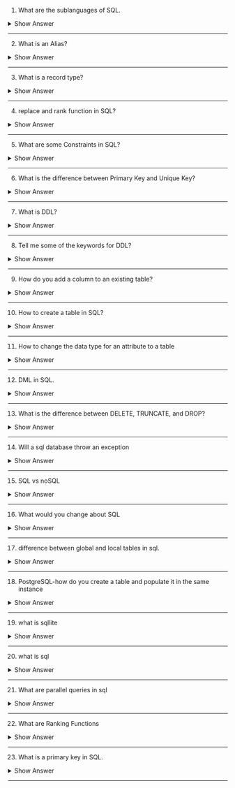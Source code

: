1. What are the sublanguages of SQL.


<details><summary> Show Answer </summary>

<blockquote>

SQL (Structured Query Language) is a programming language designed for managing relational databases. There are several sub-languages of SQL, each with its own syntax and purpose. 

- Data Definition Language (DDL): DDL is used to define and modify the structure of a database. It includes commands such as CREATE, ALTER, and DROP, which are used to create, modify, and delete tables, views, indexes, and other database objects.

- Data Manipulation Language (DML): DML is used to manipulate the data stored in a database. It includes commands such as SELECT, INSERT, UPDATE, and DELETE, which are used to retrieve, add, modify, and remove data from tables.

- Data Query Language (DQL):  DQL is used to retrieve data from a database. DQL is a subset of the larger Data Manipulation Language (DML) and includes commands such as SELECT, which is used to query data from one or more tables in a database.

- Data Control Language (DCL): DCL is used to control access to a database. It includes commands such as GRANT and REVOKE, which are used to grant and revoke privileges to users and roles.

- Transaction Control Language (TCL): TCL is used to manage transactions in a database. It includes commands such as COMMIT, ROLLBACK, and SAVEPOINT, which are used to commit or rollback changes made to a database.

</blockquote>

</details>

---

2. What is an Alias?

<details><summary> Show Answer </summary>

<blockquote>

In SQL, an alias is a temporary name assigned to a table or column in a query. Aliases can be used to make column names more meaningful or to distinguish between multiple tables with similar names.

Aliases are created using the AS keyword, which is optional. Here's an example of creating an alias for a table:
```sql
SELECT * FROM employees AS emp;
```
In this example, the table "employees" is given the alias "emp". From this point forward in the query, the table can be referred to as "emp" instead of "employees". This can make the query more readable and easier to understand.

Aliases can also be used for columns. Here's an example:
```sql
SELECT first_name AS "First", last_name AS "Last" FROM employees;
```
In this example, the column "first_name" is given the alias "First", and the column "last_name" is given the alias "Last". This can be useful for making the column names more descriptive or easier to read.

Aliases are a powerful feature in SQL that can be used to make queries more readable and easier to understand.

</blockquote>

</details>

---
3. What is a record type?

<details><summary> Show Answer </summary>

<blockquote>
In SQL, a record type is a user-defined data type that represents a collection of related values. A record type is similar to a struct in other programming languages, and it allows you to define a custom data structure with its own fields and data types.

To define a record type in SQL, you use the CREATE TYPE statement. Here's an example:
```sql
CREATE TYPE person_type AS (
    first_name VARCHAR(50),
    last_name VARCHAR(50),
    email VARCHAR(100)
);
```
In this example, we define a record type called "person_type" with three fields: "first_name", "last_name", and "email". Each field has its own data type, which is specified after the field name.

Once you have defined a record type, you can use it as a data type for columns in tables or as a return type for stored procedures and functions. Here's an example of using the "person_type" record type as a column type:
```sql
CREATE TABLE employees (
    id INT,
    name person_type
);
```
In this example, we define a table called "employees" with two columns: "id" and "name". The "name" column is of type "person_type", which means it can store values with the same structure as the "person_type" record type we defined earlier.

Record types are a powerful feature in SQL that allow you to define custom data structures and make your database schema more expressive and easier to understand.

</blockquote>

</details>

---
4. replace and rank function in SQL?

<details><summary> Show Answer </summary>

<blockquote>
In SQL, the REPLACE function is used to replace all occurrences of a substring within a string with a new substring. The basic syntax for the REPLACE function is:
```sql
REPLACE(string, old_substring, new_substring)
```
Here, "string" is the original string that you want to modify, "old_substring" is the substring that you want to replace, and "new_substring" is the substring that you want to replace it with.

For example, if you have a string "Hello, world!" and you want to replace the comma with a space, you can use the following query:
```sql
SELECT REPLACE('Hello, world!', ',', ' ');
```
This will return the string "Hello world!" with the comma replaced by a space.

The RANK function in SQL is used to assign a rank to each row within a result set based on the values in one or more columns. The basic syntax for the RANK function is:
```sql
RANK() OVER (ORDER BY column1 [ASC/DESC], column2 [ASC/DESC], ...)
```
Here, "column1", "column2", etc. are the columns that you want to use for sorting the rows. You can specify multiple columns separated by commas, and you can specify the sort order (ascending or descending) for each column.

For example, if you have a table "employees" with columns "name" and "salary", and you want to assign a rank to each employee based on their salary, you can use the following query:
```sql
SELECT name, salary, RANK() OVER (ORDER BY salary DESC) AS rank
FROM employees;
```
This will return a result set with the employee name, salary, and rank, where the rank is assigned based on the salary in descending order. The employee with the highest salary will have a rank of 1, the employee with the second-highest salary will have a rank of 2, and so on.

</blockquote>

</details>

---

5. What are some Constraints in SQL?

<details><summary> Show Answer </summary>

<blockquote>

In SQL, a constraint is a rule that is defined on a table column or a group of columns to limit the type of data that can be inserted or updated in the table. Constraints help ensure data integrity and consistency by preventing invalid data from being stored in the table. Here are some common types of constraints in SQL:

- NOT NULL constraint: This constraint ensures that a column cannot contain NULL values. When a NOT NULL constraint is defined on a column, it means that every row in the table must have a value for that column.

- UNIQUE constraint: This constraint ensures that each value in a column or a group of columns is unique. When a UNIQUE constraint is defined on a column, it means that no two rows in the table can have the same value for that column.

- PRIMARY KEY constraint: This constraint is a combination of NOT NULL and UNIQUE constraints, and it ensures that each row in the table has a unique identifier. When a PRIMARY KEY constraint is defined on one or more columns, those columns become the primary key of the table.

- FOREIGN KEY constraint: This constraint ensures that a value in a column or a group of columns matches the value in another table's primary key or unique column. When a FOREIGN KEY constraint is defined on a column, it means that the values in that column must exist in the primary key or unique column of another table.

- CHECK constraint: This constraint ensures that the values in a column meet a certain condition. When a CHECK constraint is defined on a column, it means that the values in that column must meet the condition specified in the constraint.

- DEFAULT constraint: This constraint specifies a default value for a column if no value is provided during an insert operation. When a DEFAULT constraint is defined on a column, it means that if a value is not provided for that column during an insert operation, the default value will be used.

Constraints are an essential feature in SQL that helps maintain the quality and consistency of data in a database. By enforcing rules on the data, constraints ensure that the data is accurate and reliable, and it can be used effectively for various purposes.
</blockquote>

</details>

---

6. What is the difference between Primary Key and Unique Key?

<details><summary> Show Answer </summary>

<blockquote>
Both primary key and unique key are used to ensure the uniqueness of values in a column or a group of columns in a table. However, there are some differences between the two:

- Primary key: A primary key is a column or a group of columns that uniquely identifies each row in a table. It is used to enforce the integrity of the data and to ensure that each row has a unique identifier. A primary key can be defined on one or more columns, and it cannot contain NULL values. Each table can have only one primary key.

- Unique key: A unique key is a column or a group of columns that must contain unique values. It is used to ensure that no two rows in a table have the same values in the specified column(s). A unique key can be defined on one or more columns, and it can contain NULL values. Each table can have multiple unique keys.

Some key differences between primary key and unique key are:

- Primary keys are used to uniquely identify each row in a table, while unique keys are used to ensure that each row has unique values in the specified column(s).

- A primary key cannot contain NULL values, while a unique key can.

- Each table can have only one primary key, while it can have multiple unique keys.

- A foreign key in another table can reference a primary key in the current table, while a foreign key can reference a unique key as well.

Both primary key and unique key are used to ensure the uniqueness of values in a table, but primary key is used to uniquely identify each row in a table, while unique key is used to ensure unique values in a column or a group of columns.

</blockquote>

</details>

---
7. What is DDL?

<details><summary> Show Answer </summary>

<blockquote>

DDL stands for Data Definition Language. It is a set of SQL statements used to define, modify, and delete database objects such as tables, indexes, views, and constraints. DDL statements are used to create the database schema, which defines the structure and layout of the database.

Some common DDL statements in SQL include:

- CREATE: This statement is used to create a new database object such as a table, index, or view.

- ALTER: This statement is used to modify the structure of an existing database object such as a table, index, or view.

- DROP: This statement is used to delete an existing database object such as a table, index, or view.

- TRUNCATE: This statement is used to delete all the rows from a table, but the table structure remains intact.

DDL statements are used by database administrators and developers to define the structure of a database and to manage database objects. They play a crucial role in maintaining the integrity and consistency of the database, as they define the rules that govern the data stored in the database.

</blockquote>

</details>

---
8. Tell me some of the keywords for DDL?

<details><summary> Show Answer </summary>

<blockquote>

Here are some of the keywords used in DDL (Data Definition Language) in SQL:

- CREATE: This keyword is used to create a new database object such as a table, index, view, or constraint.

- ALTER: This keyword is used to modify the structure of an existing database object such as a table, index, view, or constraint.

- DROP: This keyword is used to delete an existing database object such as a table, index, view, or constraint.

- TRUNCATE: This keyword is used to delete all the rows from a table, but the table structure remains intact.

- RENAME: This keyword is used to rename an existing database object such as a table, column, or view.

- CONSTRAINT: This keyword is used to define a constraint on a database object such as a table, column, or view.

- INDEX: This keyword is used to create an index on a table.

- VIEW: This keyword is used to create a virtual table that is based on a select statement.


</blockquote>

</details>

---
9. How do you add a column to an existing table?

<details><summary> Show Answer </summary>

<blockquote>

To add a new column to an existing table in SQL, you can use the ALTER TABLE statement with the ADD keyword. Here's the basic syntax:
```sql
ALTER TABLE table_name
ADD column_name data_type;
```
where table_name is the name of the table to which you want to add the column, column_name is the name of the new column, and data_type is the data type of the column.

For example, if you want to add a new column "email" of data type VARCHAR(50) to a table named "customers", you can use the following SQL statement:
```sql
ALTER TABLE customers
ADD email VARCHAR(50);
```


</blockquote>

</details>

---
10. How to create a table in SQL?

<details><summary> Show Answer </summary>

<blockquote>

To create a new table in SQL, you can use the CREATE TABLE statement followed by the table name and the column definitions. Here's the basic syntax:
```sql
CREATE TABLE table_name (
   column1 datatype constraint,
   column2 datatype constraint,
   ...
);
```
where table_name is the name of the table you want to create, column1, column2, etc. are the column names, datatype is the data type of the column, and constraint is an optional constraint that can be added to the column.

For example, if you want to create a table named "employees" with columns for employee ID, name, age, and department, you can use the following SQL statement:
```sql
CREATE TABLE employees (
   emp_id INT PRIMARY KEY,
   name VARCHAR(50) NOT NULL,
   age INT,
   department VARCHAR(50)
);
```
This will create a new table "employees" with four columns: "emp_id", "name", "age", and "department". The "emp_id" column is defined as the primary key, while the "name" column is defined as not null, which means it cannot be left blank.

You can also add other constraints such as UNIQUE, CHECK, and FOREIGN KEY to the columns as required. Once the table is created, you can insert data into it using the INSERT INTO statement.


</blockquote>

</details>

---
11. How to change the data type for an attribute to a table 

<details><summary> Show Answer </summary>

<blockquote>

To change the data type of an attribute in a table, you can use the ALTER TABLE statement with the MODIFY keyword. Here's the basic syntax:
```sql
ALTER TABLE table_name
MODIFY column_name new_data_type;
```
where table_name is the name of the table, column_name is the name of the column whose data type you want to change, and new_data_type is the new data type for the column.

For example, if you want to change the data type of the "age" column in the "employees" table from INT to FLOAT, you can use the following SQL statement:
```sql
ALTER TABLE employees
MODIFY age FLOAT;
```
This will change the data type of the "age" column to FLOAT in the "employees" table.

Note that when you change the data type of a column, you may also need to update the values in that column to match the new data type. For example, if you change a column from INT to VARCHAR, you will need to make sure that all values in that column are converted to strings. Also, if the column you're modifying is used in any indexes or constraints, you may need to modify those as well.


</blockquote>

</details>

---
12. DML in SQL. 

<details><summary> Show Answer </summary>

<blockquote>

DML stands for Data Manipulation Language, which is a sub-language of SQL used to manipulate the data stored in a database. DML commands are used to insert, update, delete, and retrieve data from a table. Some of the commonly used DML commands in SQL are:

- SELECT - used to retrieve data from one or more tables
- INSERT - used to insert new rows of data into a table
- UPDATE - used to modify existing data in a table
- DELETE - used to delete rows of data from a table
- MERGE - used to update or insert data based on a condition

</blockquote>

</details>

---
13. What is the difference between DELETE, TRUNCATE, and DROP?

<details><summary> Show Answer </summary>

<blockquote>

DELETE, TRUNCATE, and DROP are all SQL commands used to remove data or objects from a database, but they differ in their scope and level of impact.

DELETE is a DML (Data Manipulation Language) command that removes rows of data from a table. It is used to selectively remove specific rows of data based on a condition specified in the WHERE clause. DELETE only removes data from the table and does not remove the table itself.

TRUNCATE is a DDL (Data Definition Language) command that removes all rows from a table, but does not remove the table structure. TRUNCATE is much faster than DELETE because it does not need to log the individual row deletions, but it also cannot be rolled back once it is executed. TRUNCATE also resets the identity seed value for the table, so any subsequent inserts will start with the initial value.

DROP is a DDL command that removes a table or other database object from the database. When a table is dropped, all data, indexes, and constraints associated with the table are also removed. DROP is a very powerful command and should be used with caution, as it can lead to data loss if used incorrectly.

In summary, DELETE is used to remove individual rows of data based on a condition, TRUNCATE is used to remove all rows from a table, and DROP is used to remove a table or other database object entirely. The level of impact and scope of each command should be considered carefully before using it in a production environment.

</blockquote>

</details>

---
14. Will a sql database throw an exception 

<details><summary> Show Answer </summary>

<blockquote>

Yes, a SQL database can throw exceptions or errors when there is an issue with executing a SQL statement.

For example, if you try to insert a row into a table with a primary key value that already exists, the database will throw a primary key violation error. Similarly, if you try to create a table with a column name that already exists in another table, the database will throw a column name conflict error.

In addition to syntax errors, databases can also throw exceptions for various reasons such as constraints violations, transaction failures, deadlocks, and other issues.

It's important to handle these exceptions properly in your application code to ensure that your application can recover from errors gracefully and provide a good user experience.

</blockquote>

</details>

---
15. SQL vs noSQL

<details><summary> Show Answer </summary>

<blockquote>

SQL (Structured Query Language) and NoSQL (Not Only SQL) are two different approaches to storing and retrieving data.

SQL databases are relational databases that store data in tables with predefined schemas, where data is structured into rows and columns. SQL databases are best suited for applications that require complex queries, transactions, and data integrity. SQL databases use the ACID (Atomicity, Consistency, Isolation, Durability) model to ensure data consistency and reliability. Popular examples of SQL databases include MySQL, Oracle, Microsoft SQL Server, and PostgreSQL.

NoSQL databases, on the other hand, are non-relational databases that store data in flexible, unstructured formats such as documents, key-value pairs, and graphs. NoSQL databases are best suited for applications that require scalability, high availability, and fast, real-time data processing. NoSQL databases typically do not enforce a fixed schema, which makes them highly flexible and adaptable to changing data requirements. However, this flexibility can also make it harder to ensure data consistency and reliability. Popular examples of NoSQL databases include MongoDB, Cassandra, Redis, and Amazon DynamoDB.

The choice between SQL and NoSQL databases depends on the specific needs and requirements of your application. SQL databases are typically better suited for applications that require complex queries, transactions, and data integrity, while NoSQL databases are better suited for applications that require scalability, high availability, and real-time data processing. However, there are also hybrid databases that combine SQL and NoSQL features, offering the best of both worlds.

</blockquote>

</details>

---
16. What would you change about SQL

<details><summary> Show Answer </summary>

<blockquote>

Here are some common criticisms and potential improvements for SQL:

- Complexity: SQL can be complex and difficult to learn, especially for non-technical users. Improvements could be made to simplify the language and make it more accessible to beginners.

- Performance: SQL can be slow and inefficient for certain types of queries and data processing tasks. Improvements could be made to optimize the language for better performance and scalability.

- Lack of flexibility: SQL's fixed schema can make it difficult to adapt to changing data requirements. Improvements could be made to make the language more flexible and adaptable to changing data structures.

- Standardization: SQL is a widely used language, but there are many variations and dialects that can make it difficult to use across different platforms and systems. Improvements could be made to standardize the language and make it more consistent across different implementations.

Overall, SQL is a powerful and widely used language that has evolved over time to address many of its shortcomings. However, there is always room for improvement, and ongoing research and development are needed to ensure that SQL remains a relevant and effective tool for data management and analysis.

</blockquote>

</details>

---
17. difference between global and local tables in sql.

<details><summary> Show Answer </summary>

<blockquote>

In SQL, the terms "global" and "local" tables are not commonly used. However, there are concepts of global temporary tables and local temporary tables, which are specific to certain SQL implementations such as Oracle and SQL Server.

Global temporary tables are tables that are created once and shared across all users and sessions. They are typically used for temporary data storage and are automatically dropped at the end of the session or transaction. Global temporary tables can be accessed by any user or session, and their contents are visible to all sessions.

Local temporary tables, on the other hand, are tables that are created and accessed only within the context of a single session. They are typically used for temporary data storage within a particular session or transaction and are automatically dropped when the session or transaction ends. Local temporary tables are visible only within the session that created them, and their contents are not visible to other sessions or users.

The choice between global and local temporary tables depends on the specific needs and requirements of your application. Global temporary tables are useful for scenarios where multiple sessions or users need to share temporary data, while local temporary tables are useful for scenarios where temporary data is needed within a single session or transaction.

</blockquote>

</details>

---
18. PostgreSQL-how do you create a table and populate it in the same instance

<details><summary> Show Answer </summary>

<blockquote>

The CREATE TABLE AS statement creates a new table and fills it with the data returned by a query. The following shows the syntax of the CREATE TABLE AS statement:

```sql
CREATE TABLE new_table_name
AS query;
```
In this syntax:

- First, specify the new table name after the CREATE TABLE clause.
- Second, provide a query whose result set is added to the new table after the AS keyword.
```sql
CREATE TABLE action_film AS
SELECT
    film_id,
    title,
    release_year,
    length,
    rating
FROM
    film
INNER JOIN film_category USING (film_id)
WHERE
    category_id = 1;
```

</blockquote>

</details>

---
19. what is sqllite

<details><summary> Show Answer </summary>

<blockquote>

SQLite is a lightweight, open-source, self-contained, and serverless relational database management system (RDBMS) that is embedded in applications. It is widely used in mobile and desktop applications, as well as in small-scale web applications.

One of the main advantages of SQLite is its small size and low memory footprint, which makes it easy to integrate into applications and use on devices with limited resources. It also supports standard SQL syntax and provides a number of features common to larger RDBMSs, such as transactions, indexing, and triggers.

SQLite databases are stored as single files on disk, making them easy to distribute and manage. They can be accessed using a variety of programming languages, including C, C++, Java, Python, and others.

Some common use cases for SQLite include:

- Storing user data in mobile and desktop applications
- Caching data in web applications
- Storing configuration settings
- Storing temporary data
- Storing data for embedded systems and Internet of Things (IoT) devices

</blockquote>

</details>

---
20. what is sql  

<details><summary> Show Answer </summary>

<blockquote>
SQL (Structured Query Language) is a programming language used to manage and manipulate relational databases. It is the standard language used by most RDBMSs (Relational Database Management Systems) such as MySQL, Oracle, PostgreSQL, and Microsoft SQL Server, to perform tasks such as creating and modifying tables, inserting, updating and deleting data, and querying data from the database.

SQL provides a standardized syntax and set of commands for interacting with relational databases. It consists of several types of statements, including:

- Data definition language (DDL) statements: used to create, modify, and delete database objects such as tables, indexes, and constraints.
- Data manipulation language (DML) statements: used to insert, update, delete, and query data in tables.
- Data control language (DCL) statements: used to manage user access and permissions to database objects.
- Transaction control statements: used to manage transactions, which are groups of database operations that are executed as a single unit.

SQL is widely used in data-driven applications, from simple web applications to complex enterprise systems. It is a powerful and flexible language that can be used to manage and manipulate large amounts of data efficiently and effectively.

</blockquote>

</details>

---

21. What are parallel queries in sql

<details><summary> Show Answer </summary>

<blockquote>

Parallel queries in SQL are a feature that allows multiple processors or cores to work together to process a single SQL query in parallel, thereby reducing the query execution time. In other words, it enables the database to divide a single query into smaller parts that can be executed simultaneously on multiple processors, rather than executing the query sequentially on a single processor.

This feature is particularly useful for large, complex queries that involve multiple tables, joins, and aggregations, as it can significantly reduce the time it takes to process the query and return the results.

Parallel queries are supported by many relational database management systems, including Oracle, Microsoft SQL Server, and PostgreSQL. However, not all queries can benefit from parallel execution, and the performance gain achieved by parallel queries depends on several factors, including the complexity of the query, the hardware configuration, and the workload on the database server.

</blockquote>

</details>

---
22. What are Ranking Functions

<details><summary> Show Answer </summary>

<blockquote>

Ranking functions in SQL are a set of built-in functions that assign a rank or row number to each row in a result set based on certain criteria, such as the value of a specific column. These functions can be used to calculate rankings, percentiles, and other statistical measures in SQL queries.

There are several types of ranking functions in SQL, including:

- RANK: assigns a unique rank to each row within a result set, with ties receiving the same rank value.

- DENSE_RANK: assigns a unique rank to each row within a result set, with ties receiving the same rank value, but no gaps between ranks.

- ROW_NUMBER: assigns a unique row number to each row within a result set, with no regard for ties.

- NTILE: divides a result set into a specified number of groups, assigning a rank to each row based on which group it belongs to.

Ranking functions are commonly used in business intelligence and data analysis applications to identify trends, patterns, and outliers in large data sets. They can also be used to sort and filter data based on specific criteria, such as the top 10% of sales by region or the lowest 5% of customer satisfaction scores.
</blockquote>

</details>

---
23. What is a primary key in SQL.

<details><summary> Show Answer </summary>

<blockquote>


In SQL, a primary key is a column or a set of columns in a table that uniquely identifies each row in the table. The primary key constraint is used to enforce this uniqueness requirement and ensure that the data in the table is consistent and correct.

The primary key serves as a reference point for other tables in the database to establish relationships between tables. For example, in a sales database, the primary key in the customer table could be used as a foreign key in the sales order table to link each order to a specific customer.

Some key characteristics of a primary key in SQL include:

- It must contain unique values for each row in the table.
- It cannot contain null values.
- It should be composed of one or more columns that have an appropriate data type, such as integer or character.
Creating a primary key in SQL involves specifying the PRIMARY KEY constraint when creating a table or altering an existing table. A table can have only one primary key, but it can be composed of multiple columns if necessary.
</blockquote>

</details>

---


















